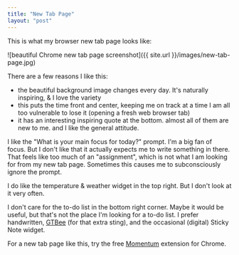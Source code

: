 ```yaml
---
title: "New Tab Page"
layout: "post"
---
```


This is what my browser new tab page looks like:

![beautiful Chrome new tab page screenshot]({{ site.url }}/images/new-tab-page.jpg)

There are a few reasons I like this:

* the beautiful background image changes every day. It's naturally inspiring, & I love the variety
* this puts the time front and center, keeping me on track at a time I am all too vulnerable to lose it (opening a fresh web browser tab)
* it has an interesting inspiring quote at the bottom. almost all of them are new to me. and I like the general attitude.

I like the "What is your main focus for today?" prompt. I'm a big fan of focus. But I don't like that it actually expects me to write something in there. That feels like too much of an "assignment", which is not what I am looking for from my new tab page. Sometimes this causes me to subconsciously ignore the prompt.

I do like the temperature & weather widget in the top right. But I don't look at it very often.

I don't care for the to-do list in the bottom right corner. Maybe it would be useful, but that's not the place I'm looking for a to-do list. I prefer handwritten, [GTBee](http://blog.beeminder.com/gtbee/) (for that extra sting), and the occasional (digital) Sticky Note widget.

For a new tab page like this, try the free [Momentum](https://chrome.google.com/webstore/detail/momentum/laookkfknpbbblfpciffpaejjkokdgca) extension for Chrome.
